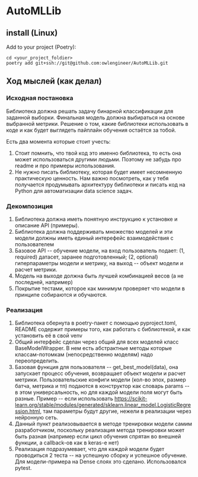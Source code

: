 # AutoMLLib

## install (Linux)

Add to your project (Poetry):
```commandline
cd <your_project_foldier>
poetry add git+ssh://git@github.com:owlengineer/AutoMLLib.git
```

## Ход мыслей (как делал)

### Исходная постановка

Библиотека должна решать задачу бинарной классификации для заданной выборки. Финальная модель должна выбираться на основе выбранной метрики. Решение о том, какие библиотеки использовать в коде и как будет выглядеть пайплайн обучения остаётся за тобой.

Есть два момента которые стоит учесть:

1. Стоит помнить, что твой код это именно библиотека, то есть она может использоваться другими людьми. Поэтому не забудь про readme и про примеры использования.
2. Не нужно писать библиотеку, которая будет имеет несомненную практическую ценность. Нам важно посмотреть, как у тебя получается продумывать архитектуру библиотеки и писать код на Python для автоматизации data science задач.

### Декомпозиция

1. Библиотека должна иметь понятную инструкцию к установке и описание API (примеры). 
2. Библиотека должна поддерживать множество моделей и эти модели должны иметь единый интерефейс взаимодействия с пользователем
3. Базовое API -- обучение модели, на вход пользователь подает: (1, required) датасет, заранее подготовленный; (2, optional) гиперпараметры модели и метрику, на выход -- объект  модели и расчет метрики.
4. Модель на выходе должна быть лучшей комбинацией весов (а не последней, например)
5. Покрытие тестами, которое как минимум проверяет что модели в принципе собираются и обучаются. 

### Реализация

1. Библиотека обернута в poetry-пакет с помощью pyproject.toml, README содержит примеры того, как работать с библиотекой, и как установить её в свой venv
2. Общий интерфейс сделан через общий для всех моделей класс BaseModelWrapper. В нем есть абстрактные методы которые классам-потомкам (непосредственно моделям) надо переопределить. 
3. Базовая функция для пользователя -- get_best_model(data), она запускает процесс обучения, возвращает объект модели и расчет метрики. Пользовательские конфиги модели (кол-во эпох, размер батча, метрика и тп) подаются в конструктор как словарь params -- в этом универсальность, но для каждой модели поля могут быть разные. Пример -- если использовать https://scikit-learn.org/stable/modules/generated/sklearn.linear_model.LogisticRegression.html, там параметры будут другие, нежели в реализации через нейронную сеть. 
4. Данный пункт реализовывается в методе тренировки модели самим разработчиком, поскольку реализация метода тренировки может быть разная (например если цикл обучения спрятан во внешней функции, а callback-ов как в keras-e нет)
5. Реализация подразумевает, что для каждой модели будет проводиться 2 теста -- на успешную сборку и успешное обучение. Для модели-примера на Dense слоях это сделано. Использовался pytest.